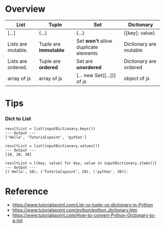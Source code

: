 # Overview
| List               | Tuple                    | Set      | Dictionary  |
| --- |---|---|---|
| [...]              | (...)                    | {...}    | {[key]: value} |
| Lists are mutable. | Tuple are **immutable**  | Set **won't** allow duplicate elements  | Dictionary are mutable |
| Lists are ordered. | Tuple are **ordered**  | Set are **unordered**                   | Dictionary are ordered |
| array of js        | array of js              | [... new Set([...])] of js              | object of js |

# Tips
### Dict to List
```
resultList = list(inputDictionary.keys())
--- Output ---
['Hello', 'Tutorialspoint', 'python']
```
```
resultList = list(inputDictionary.values())
--- Output ---
[10, 20, 30]
```
```
resultList = [(key, value) for key, value in inputDictionary.items()]
--- Output ---
[('Hello', 10), ('Tutorialspoint', 20), ('python', 30)]: 
```
# Reference
- https://www.tutorialspoint.com/List-vs-tuple-vs-dictionary-in-Python
- https://www.tutorialspoint.com/python/python_dictionary.htm
- https://www.tutorialspoint.com/How-to-convert-Python-Dictionary-to-a-list
